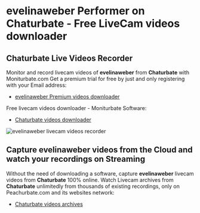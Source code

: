 # evelinaweber Performer on Chaturbate - Free LiveCam videos downloader

## Chaturbate Live Videos Recorder

Monitor and record livecam videos of **evelinaweber** from **Chaturbate** with Moniturbate.com
Get a premium trial for free by just and only registering with your Email address:
* [evelinaweber Premium videos downloader](https://moniturbate.com/request-demo-licence-key.html)

Free livecam videos downloader - Moniturbate Software:
* [Chaturbate videos downloader](https://moniturbate.com/moniturbate-download-software.html)

![evelinaweber livecam videos recorder](https://peachurnet.com/templates/moniturbate-software.png)


## Capture evelinaweber videos from the Cloud and watch your recordings on Streaming

Without the need of downloading a software, capture **evelinaweber** livecam videos from **Chaturbate** 100% online.
Watch Livecam archives from **Chaturbate** unlimitedly from thousands of existing recordings, only on Peachurbate.com and its websites network:
* [Chaturbate videos archives](https://peachurnet.com/)